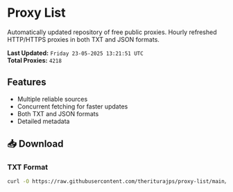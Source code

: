 # Proxy List

Automatically updated repository of free public proxies. Hourly refreshed HTTP/HTTPS proxies in both TXT and JSON formats.

**Last Updated:** `Friday 23-05-2025 13:21:51 UTC`  
**Total Proxies:** `4218`

## Features
- Multiple reliable sources
- Concurrent fetching for faster updates
- Both TXT and JSON formats
- Detailed metadata

## 📥 Download

### TXT Format
```bash
curl -O https://raw.githubusercontent.com/theriturajps/proxy-list/main/proxies.txt